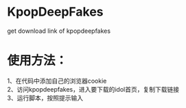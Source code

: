 # KpopDeepFakes
get download link of kpopdeepfakes
  
  
  
# 使用方法：
1、在代码中添加自己的浏览器cookie  
2、访问kpopdeepfakes，进入要下载的idol首页，复制下载链接  
3、运行脚本，按照提示输入  
